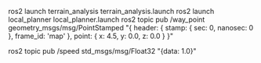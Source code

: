

ros2 launch terrain_analysis terrain_analysis.launch
ros2 launch local_planner local_planner.launch
ros2 topic pub /way_point geometry_msgs/msg/PointStamped "{ header: { stamp: { sec: 0, nanosec: 0 }, frame_id: 'map' }, point: { x: 4.5, y: 0.0, z: 0.0 } }"


ros2 topic pub /speed std_msgs/msg/Float32 "{data: 1.0}"



